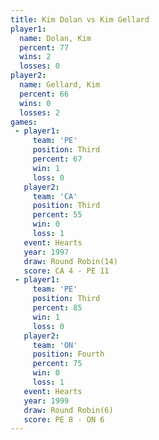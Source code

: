 ```yaml
---
title: Kim Dolan vs Kim Gellard
player1:            
  name: Dolan, Kim  
  percent: 77       
  wins: 2           
  losses: 0         
player2:            
  name: Gellard, Kim
  percent: 66       
  wins: 0           
  losses: 2         
games:
 - player1:         
     team: 'PE'     
     position: Third
     percent: 67    
     win: 1         
     loss: 0        
   player2:         
     team: 'CA'     
     position: Third
     percent: 55    
     win: 0         
     loss: 1        
   event: Hearts        
   year: 1997           
   draw: Round Robin(14)
   score: CA 4 - PE 11  
 - player1:         
     team: 'PE'     
     position: Third
     percent: 85    
     win: 1         
     loss: 0        
   player2:          
     team: 'ON'      
     position: Fourth
     percent: 75     
     win: 0          
     loss: 1         
   event: Hearts       
   year: 1999          
   draw: Round Robin(6)
   score: PE 8 - ON 6  
---
```


